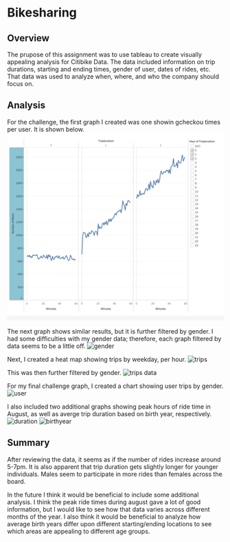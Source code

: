 # Bikesharing
## Overview
The prupose of this assignment was to use tableau to create visually appealing analysis for Citibike Data.  The data included information on trip durations, starting and ending times, gender of user, dates of rides, etc.  That data was used to analyze when, where, and who the company should focus on.

## Analysis
For the challenge, the first graph I created was one showin gcheckou times per user.  It is shown below. 
![checkout](https://github.com/heatherhutchinson211/bikesharing/blob/main/Screenshot%202023-03-08%20at%209.14.00%20PM.png)

The next graph shows similar results, but it is further filtered by gender.  I had some difficulties with my gender data; therefore, each graph filtered by data seems to be a little off. 
![gender]()

Next, I created a heat map showing trips by weekday, per hour.
![trips]()

This was then further filtered by gender.
![trips data]()

For my final challenge graph, I created a chart showing user trips by gender.  
![user]()

I also included two additional graphs showing peak hours of ride time in August, as well as averge trip duration based on birth year, respectively. 
![duration]()
![birthyear]()

## Summary
After reviewing the data, it seems as if the number of rides increase around 5-7pm.  It is also apparent that trip duration gets slightly longer for younger individuals.  Males seem to participate in more rides than females across the board.  

In the future I think it would be beneficial to include some additional analysis.  I think the peak ride times during august gave a lot of good information, but I would like to see how that data varies across different months of the year.  I also think it would be beneficial to analyze how average birth years differ upon different starting/ending locations to see which areas are appealing to different age groups. 
